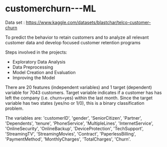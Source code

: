 # customerchurn---ML

Data set : https://www.kaggle.com/datasets/blastchar/telco-customer-churn

To predict the behavior to retain customers and to analyze all relevant customer data and develop focused customer retention programs

Steps involved in the projects:
- Exploratory Data Analysis
- Data Preprocessing
- Model Creation and Evaluation
- Improving the Model

There are 20 features (independent variables) and 1 target (dependent) variable for 7043 customers. 
Target variable indicates if a customer has has left the company (i.e. churn=yes) within the last month. 
Since the target variable has two states (yes/no or 1/0), this is a binary classification problem.

The variables are: 'customerID', 'gender', 'SeniorCitizen', 'Partner', 'Dependents', 'tenure', 'PhoneService', 'MultipleLines', 'InternetService', 'OnlineSecurity',
'OnlineBackup', 'DeviceProtection', 'TechSupport', 'StreamingTV', 'StreamingMovies', 'Contract', 'PaperlessBilling', 'PaymentMethod', 'MonthlyCharges', 'TotalCharges', 'Churn'.
